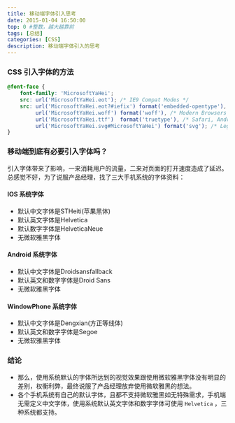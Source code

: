 ```yaml
---
title: 移动端字体引入思考
date: 2015-01-04 16:50:00
top: 0 #整数，越大越靠前
tags: [总结]
categories: [CSS]
description: 移动端字体引入的思考
---
```



### CSS 引入字体的方法
``` css
@font-face {
    font-family: 'MicrosoftYaHei';
    src: url('MicrosoftYaHei.eot'); /* IE9 Compat Modes */
    src: url('MicrosoftYaHei.eot?#iefix') format('embedded-opentype'), /* IE6-IE8 */
         url('MicrosoftYaHei.woff') format('woff'), /* Modern Browsers */
         url('MicrosoftYaHei.ttf')  format('truetype'), /* Safari, Android, iOS */
         url('MicrosoftYaHei.svg#MicrosoftYaHei') format('svg'); /* Legacy iOS */
}
```

<!-- more -->


### 移动端到底有必要引入字体吗？
引入字体带来了影响，一来消耗用户的流量，二来对页面的打开速度造成了延迟。
总感觉不好，为了说服产品经理，找了三大手机系统的字体资料：

#### IOS 系统字体
- 默认中文字体是STHeiti(苹果黑体)
- 默认英文字体是Helvetica
- 默认数字字体是HelveticaNeue
- 无微软雅黑字体

#### Android 系统字体
- 默认中文字体是Droidsansfallback
- 默认英文和数字字体是Droid Sans
- 无微软雅黑字体

#### WindowPhone 系统字体
- 默认中文字体是Dengxian(方正等线体)
- 默认英文和数字字体是Segoe
- 无微软雅黑字体


### 结论

- 那么，使用系统默认的字体所达到的视觉效果跟使用微软雅黑字体没有明显的差别，权衡利弊，最终说服了产品经理放弃使用微软雅黑的想法。
- 各个手机系统有自己的默认字体，且都不支持微软雅黑如无特殊需求，手机端无需定义中文字体，使用系统默认英文字体和数字字体可使用 `Helvetica` ，三种系统都支持。
